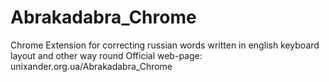 Abrakadabra_Chrome
==================

Chrome Extension for correcting russian words written in english keyboard layout and other way round
Official web-page: unixander.org.ua/Abrakadabra_Chrome
